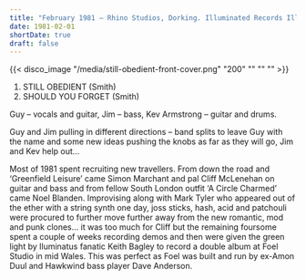 ```yaml
---
title: "February 1981 – Rhino Studios, Dorking. Illuminated Records Ill 7"
date: 1981-02-01
shortDate: true
draft: false
---
```


{{< disco_image "/media/still-obedient-front-cover.png" "200" "" "" "" >}}

1. STILL OBEDIENT (Smith)
1. SHOULD YOU FORGET (Smith)

Guy – vocals and guitar, Jim – bass, Kev Armstrong – guitar and drums.

Guy and Jim pulling in different directions – band splits to leave Guy with the name and some new ideas pushing the knobs as far as they will go, Jim and Kev help out…

Most of 1981 spent recruiting new travellers. From down the road and ‘Greenfield Leisure’ came Simon Marchant and pal Cliff McLenehan on guitar and bass and from fellow South London outfit ‘A Circle Charmed’ came Noel Blanden. Improvising along with Mark Tyler who appeared out of the ether with a string synth one day, joss sticks, hash, acid and patchouli were procured to further move further away from the new romantic, mod and punk clones… it was too much for Cliff but the remaining foursome spent a couple of weeks recording demos and then were given the green light by Iluminatus fanatic Keith Bagley to record a double album at Foel Studio in mid Wales. This was perfect as Foel was built and run by ex-Amon Duul and Hawkwind bass player Dave Anderson.
